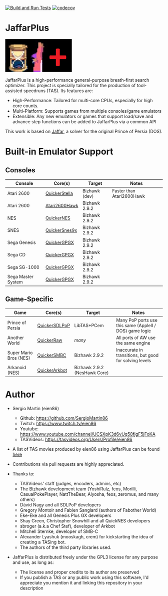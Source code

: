 
[![Build and Run Tests](https://github.com/SergioMartin86/jaffarPlus/actions/workflows/make.yml/badge.svg)](https://github.com/SergioMartin86/jaffarPlus/actions/workflows/make.yml) [![codecov](https://codecov.io/gh/SergioMartin86/jaffarPlus/graph/badge.svg?token=B9KMR864ZP)](https://codecov.io/gh/SergioMartin86/jaffarPlus)

# JaffarPlus

![](jaffar.png)

JaffarPlus is a high-performance general-purpose breath-first search optimizer. This project is specially tailored for the production of tool-assisted speedruns (TAS). Its features are:

* High-Performance: Tailored for multi-core CPUs, especially for high core counts.
* Multi-Platform: Supports games from multiple consoles/game emulators
* Extensible: Any new emulators or games that support load/save and advance step functions can be added to JaffarPlus via a common API

This work is based on [Jaffar](https://github.com/SergioMartin86/jaffar), a solver for the original Prince of Persia (DOS).

# Built-in Emulator Support

## Consoles

| Console            | Core(s)                                                                      | Target        |  Notes        |
| --------           | -------                                                                      | ------        | ------        |
| Atari 2600         | [QuickerStella](https://github.com/SergioMartin86/quickerStella)             | Bizhawk (dev) | Faster than Atari2600Hawk  |
| Atari 2600         | [Atari2600Hawk](https://github.com/CasualPokePlayer/libAtari2600Hawk)        | Bizhawk 2.9.2 |               |
| NES                | [QuickerNES](https://github.com/SergioMartin86/quickerNES)                   | Bizhawk 2.9.2 |               |
| SNES               | [QuickerSnes9x](https://github.com/SergioMartin86/quickerSnes9x)             | Bizhawk 2.9.2 |               |
| Sega Genesis       | [QuickerGPGX](https://github.com/SergioMartin86/quickerGPGX)                 | Bizhawk 2.9.2 |               |
| Sega CD            | [QuickerGPGX](https://github.com/SergioMartin86/quickerGPGX)                 | Bizhawk 2.9.2 |               |
| Sega SG-1000       | [QuickerGPGX](https://github.com/SergioMartin86/quickerGPGX)                 | Bizhawk 2.9.2 |               |
| Sega Master System | [QuickerGPGX](https://github.com/SergioMartin86/quickerGPGX)                 | Bizhawk 2.9.2 |               |

## Game-Specific

| Game                                | Core(s)                                                           |   Target      |  Notes   |
| --------                            | -------                                                           | ------        | ------   |
| Prince of Persia                    | [QuickerSDLPoP](https://github.com/SergioMartin86/quickerSDLPoP)  | LibTAS+PCem   |  Many PoP ports use this same (AppleII / DOS) game logic |
| Another World                       | [QuickerRaw](https://github.com/SergioMartin86/QuickerRAW)        | *many*        |  All ports of AW use the same engine |
| Super Mario Bros (NES)              | [QuickerSMBC](https://github.com/SergioMartin86/quickerSMBC)      | Bizhawk 2.9.2 |  Inaccurate in transitions, but good for solving levels |
| Arkanoid (NES)                      | [QuickerArkbot](https://github.com/SergioMartin86/quickerArkBot)  | Bizhawk 2.9.2 (NesHawk Core) |          |

Author
=============

- Sergio Martin (eien86)
  + Github: https://github.com/SergioMartin86
  + Twitch: https://www.twitch.tv/eien86
  + Youtube: https://www.youtube.com/channel/UCSXpK3d6vUq58fjgF5jFoKA
  + TASVideos: https://tasvideos.org/Users/Profile/eien86

- A list of TAS movies produced by eien86 using JaffarPlus can be found [here](https://tasvideos.org/Subs-List?user=eien86&statusfilter=6)

- Contributions via pull requests are highly appreciated.

- Thanks to:
  + TASVideos' staff (judges, encoders, admins, etc)
  + The Bizhawk development team (YoshiRulz, feos, Morilli, CasualPokePlayer, NattTheBear, Alyosha, feos, zeromus, and many others)
  + Dávid Nagy and all SDLPoP developers
  + Gregory Montoir and Fabien Sanglard (authors of Fabother World)
  + Eke-Eke and all Genesis Plus GX developers
  + Shay Green, Christopher Snowhill and all QuickNES developers
  + sbroger (a.k.a Chef Stef), developer of Arkbot
  + Mitchell Sternke, developer of SMB-C
  + Alexander Lyashuk (mooskagh, crem) for kickstarting the idea of creating a TASing bot.
  + The authors of the third party libraries used.

- JaffarPlus is distributed freely under the GPL3 license for any purpose and use, as long as:
  + The license and proper credits to its author are preserved
  + If you publish a TAS or any public work using this software, I'd appreciate you mention it and linking this repository in your description
